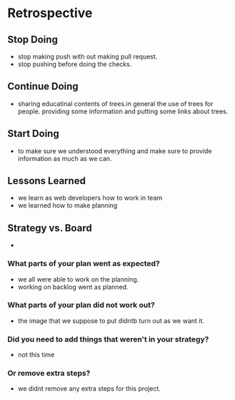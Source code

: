 # Retrospective

## Stop Doing

- stop making push with out making pull request.
- stop pushing before doing the checks.

## Continue Doing

- sharing educatinal contents of trees.in general the use of trees for people.
  providing some information and putting some links about trees.

## Start Doing

- to make sure we understood everything and make sure to provide information as
  much as we can.

## Lessons Learned

- we learn as web developers how to work in team
- we learned how to make planning

## Strategy vs. Board

-

### What parts of your plan went as expected?

- we all were able to work on the planning.
- working on backlog went as planned.

### What parts of your plan did not work out?

- the image that we suppose to put didntb turn out as we want it.

### Did you need to add things that weren't in your strategy?

- not this time

### Or remove extra steps?

- we didnt remove any extra steps for this project.
